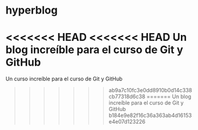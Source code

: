 # hyperblog
<<<<<<< HEAD
<<<<<<< HEAD
Un blog increíble para el curso de Git y GitHub
=======
Un curso increíble para el curso de Git y GitHub
>>>>>>> ab9a7c10fc3e0dd8910b0d14c338cb77318d6c38
=======
Un blog increíble para el curso de Git y GitHub
>>>>>>> b184e9e82f16c36a363ab4d16153e4e07d123226

